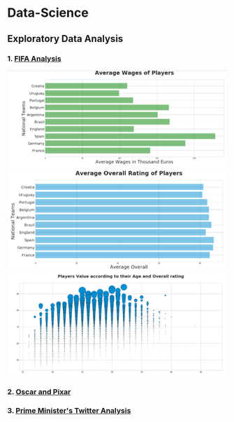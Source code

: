 # Data-Science

## Exploratory Data Analysis

### 1. [FIFA Analysis](https://github.com/Saurabh2798/Data-Science/blob/master/Exploratory%20Data%20Analysis/FIFA%20Ideal%20Team%20Lineup.ipynb)
![Average Player Wages](https://github.com/Saurabh2798/Data-Science/blob/master/Exploratory%20Data%20Analysis/results/Avg-wage-players.png)
![Average Player Ratings](https://github.com/Saurabh2798/Data-Science/blob/master/Exploratory%20Data%20Analysis/results/avg-rating-players.png)
![Player Value by Age and Rating](https://github.com/Saurabh2798/Data-Science/blob/master/Exploratory%20Data%20Analysis/results/player-val-by-age-rating.png)

### 2. [Oscar and Pixar](https://github.com/Saurabh2798/Data-Science/blob/master/Exploratory%20Data%20Analysis/Pixar's%20movies%20and%20Oscar.ipynb)

### 3. [Prime Minister's Twitter Analysis](https://github.com/Saurabh2798/Data-Science/blob/master/Exploratory%20Data%20Analysis/Prime%20Minister's%20Twitter%20Analysis.ipynb)
